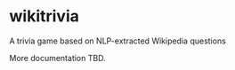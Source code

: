 wikitrivia
==========

A trivia game based on NLP-extracted Wikipedia questions

More documentation TBD.
